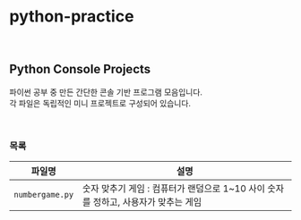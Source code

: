 # python-practice

<br>

## Python Console Projects

파이썬 공부 중 만든 간단한 콘솔 기반 프로그램 모음입니다.  
각 파일은 독립적인 미니 프로젝트로 구성되어 있습니다.

<br>

### 목록

| 파일명 | 설명 |
|--------|------|
| `numbergame.py` | 숫자 맞추기 게임 : 컴퓨터가 랜덤으로 1~10 사이 숫자를 정하고, 사용자가 맞추는 게임 |

